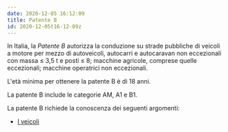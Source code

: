 ```yaml
---
date: 2020-12-05 16:12:09
title: Patente B
id: 2020-12-05t16-12-09z
---
```


In Italia, la _Patente B_ autorizza la conduzione su strade pubbliche di veicoli
a motore per mezzo di autoveicoli, autocarri e autocaravan non eccezionali con
massa ≤ 3,5 t e posti ≤ 8; macchine agricole, comprese quelle eccezionali;
macchine operatrici non eccezionali.

L'età minima per ottenere la patente B è di 18 anni.

La patente B include le categorie AM, A1 e B1.

La patente B richiede la conoscenza dei seguenti argomenti:

- [I veicoli](./2020-12-05t16-33-32z.md)
